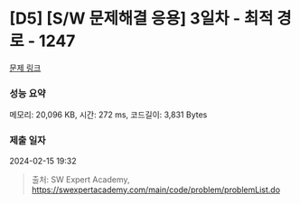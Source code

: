 # [D5] [S/W 문제해결 응용] 3일차 - 최적 경로 - 1247 

[문제 링크](https://swexpertacademy.com/main/code/problem/problemDetail.do?contestProbId=AV15OZ4qAPICFAYD) 

### 성능 요약

메모리: 20,096 KB, 시간: 272 ms, 코드길이: 3,831 Bytes

### 제출 일자

2024-02-15 19:32



> 출처: SW Expert Academy, https://swexpertacademy.com/main/code/problem/problemList.do